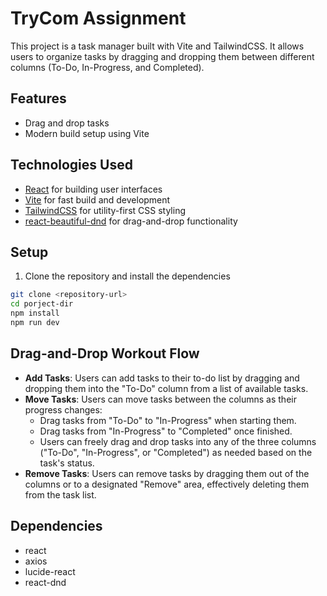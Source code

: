 # TryCom Assignment

This project is a task manager built with Vite and TailwindCSS. It allows users to organize tasks by dragging and dropping them between different columns (To-Do, In-Progress, and Completed).

## Features

- Drag and drop tasks
- Modern build setup using Vite

## Technologies Used

- [React](https://reactjs.org/) for building user interfaces
- [Vite](https://vitejs.dev/) for fast build and development
- [TailwindCSS](https://tailwindcss.com/) for utility-first CSS styling
- [react-beautiful-dnd](https://github.com/atlassian/react-beautiful-dnd) for drag-and-drop functionality

## Setup

1. Clone the repository and install the dependencies

```bash
git clone <repository-url>
cd porject-dir
npm install
npm run dev
```



## Drag-and-Drop Workout Flow
- **Add Tasks**: Users can add tasks to their to-do list by dragging and dropping them into the "To-Do" column from a list of available tasks.
- **Move Tasks**: Users can move tasks between the columns as their progress changes:
  - Drag tasks from "To-Do" to "In-Progress" when starting them.
  - Drag tasks from "In-Progress" to "Completed" once finished.
  - Users can freely drag and drop tasks into any of the three columns ("To-Do", "In-Progress", or "Completed") as needed based on the task's status.
- **Remove Tasks**: Users can remove tasks by dragging them out of the columns or to a designated "Remove" area, effectively deleting them from the task list.



## Dependencies
- react
- axios
- lucide-react
- react-dnd
